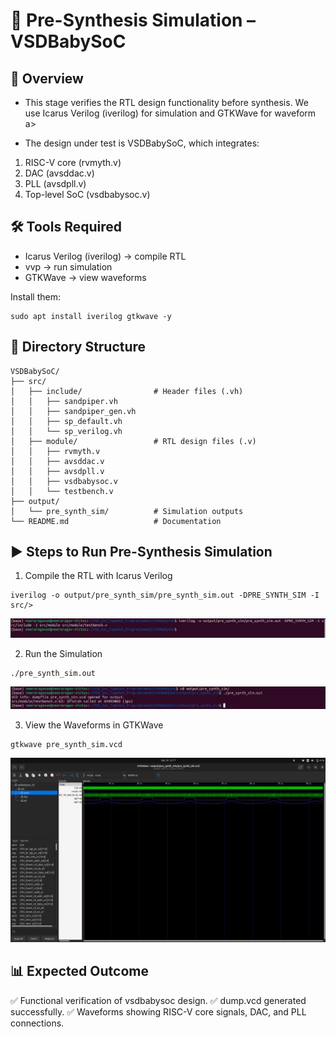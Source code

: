 # 🧪 Pre-Synthesis Simulation – VSDBabySoC

## 📖 Overview

- This stage verifies the RTL design functionality before synthesis.
We use Icarus Verilog (iverilog) for simulation and GTKWave for waveform a>

- The design under test is VSDBabySoC, which integrates:
1. RISC-V core (rvmyth.v)
2. DAC (avsddac.v)
3. PLL (avsdpll.v)
4. Top-level SoC (vsdbabysoc.v)



## 🛠️ Tools Required

- Icarus Verilog (iverilog) → compile RTL
- vvp → run simulation
- GTKWave → view waveforms

Install them:

```
sudo apt install iverilog gtkwave -y
```


## 📂 Directory Structure

```
VSDBabySoC/
├── src/
│   ├── include/                # Header files (.vh)
│   │   ├── sandpiper.vh
│   │   ├── sandpiper_gen.vh
│   │   ├── sp_default.vh
│   │   └── sp_verilog.vh
│   ├── module/                 # RTL design files (.v)
│   │   ├── rvmyth.v
│   │   ├── avsddac.v
│   │   ├── avsdpll.v
│   │   ├── vsdbabysoc.v
│   │   └── testbench.v
├── output/
│   └── pre_synth_sim/          # Simulation outputs
└── README.md                   # Documentation

```



## ▶️ Steps to Run Pre-Synthesis Simulation

1. Compile the RTL with Icarus Verilog
```
iverilog -o output/pre_synth_sim/pre_synth_sim.out -DPRE_SYNTH_SIM -I src/>
```

![Compilation of Screenshots](screenshots/compile.png)


2. Run the Simulation
```
./pre_synth_sim.out 
```

![Simulation Run](screenshots/simulation.png)


3. View the Waveforms in GTKWave
```
gtkwave pre_synth_sim.vcd
```

![GTKWave Waveform](screenshots/pre_synth_wf.png)



## 📊 Expected Outcome

  ✅ Functional verification of vsdbabysoc design.
  ✅ dump.vcd generated successfully.
  ✅ Waveforms showing RISC-V core signals, DAC, and PLL connections.


